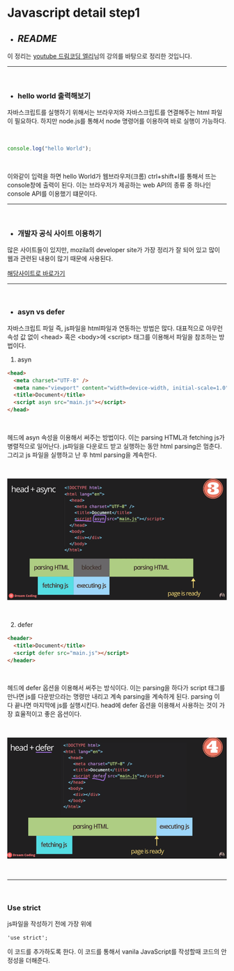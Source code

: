 # Javascript detail step1

- ## _**README**_

이 정리는 [youtube 드림코딩 엘리](https://www.youtube.com/watch?v=tJieVCgGzhs&list=PLv2d7VI9OotTVOL4QmPfvJWPJvkmv6h-2&index=2)님의 강의를 바탕으로 정리한 것입니다.

---

<br/>

- ### hello world 출력해보기

자바스크립트를 실행하기 위해서는 브라우저와 자바스크립트를 연결해주는 html 파일이 필요하다. 하지만 node.js를 통해서 node 명령어를 이용하여 바로 실행이 가능하다.

<br/>

```javascript
console.log("hello World");
```

<br/>

이와같이 입력을 하면 hello World가 웹브라우저(크롬) ctrl+shift+I를 통해서 뜨는 console창에 출력이 된다. 이는 브라우저가 제공하는 web API의 종류 중 하나인 console API를 이용했기 떄문이다.

---

<br/>

- ### 개발자 공식 사이트 이용하기

많은 사이트들이 있지만, mozila의 developer site가 가장 정리가 잘 되어 있고 많이 웹과 관련된 내용이 많기 때문에 사용된다.

[해당사이트로 바로가기](https://developer.mozilla.org/ko/)

---

<br/>

- ### asyn vs defer

자바스크립트 파일 즉, js파일을 html파일과 연동하는 방법은 많다. 대표적으로 아무런 속성 값 없이 \<head> 혹은 \<body>에 \<script> 태그를 이용해서 파일을 참조하는 방법이다.

1. asyn

```html
<head>
  <meta charset="UTF-8" />
  <meta name="viewport" content="width=device-width, initial-scale=1.0" />
  <title>Document</title>
  <script asyn src="main.js"></script>
</head>
```

<br/>

헤드에 asyn 속성을 이용해서 써주는 방법이다. 이는 parsing HTML과 fetching js가 병렬적으로 일어난다. js파일을 다운로드 받고 실행하는 동안 html parsing은 멈춘다. 그리고 js 파일을 실행하고 난 후 html parsing을 계속한다.

<br/>

![asyn](https://github.com/dudwns9331/WebStudy/blob/master/study-js_with_ellie/detail/images/asyn.PNG)

<br/>

2. defer

```html
<header>
  <title>Document</title>
  <script defer src="main.js"></script>
</header>
```

<br/>

헤드에 defer 옵션을 이용해서 써주는 방식이다. 이는 parsing을 하다가 script 태그를 만나면 js를 다운받으라는 명령만 내리고 계속 parsing을 계속하게 된다. parsing 이 다 끝나면 마지막에 js를 실행시킨다. head에 defer 옵션을 이용해서 사용하는 것이 가장 효율적이고 좋은 옵션이다.

<br/>

![asyn](https://github.com/dudwns9331/WebStudy/blob/master/study-js_with_ellie/detail/images/defer.PNG)

<br/>

---

<br/>

### Use strict

js파일을 작성하기 전에 가장 위에

```
'use strict';
```

이 코드를 추가하도록 한다. 이 코드를 통해서 vanila JavaScript를 작성할때 코드의 안정성을 더해준다.
